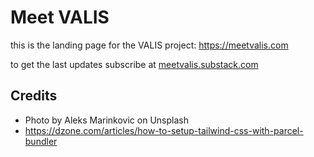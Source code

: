 # Meet VALIS

this is the landing page for the VALIS project: https://meetvalis.com

to get the last updates subscribe at [meetvalis.substack.com](https://meetvalis.substack.com)


## Credits

- Photo by Aleks Marinkovic on Unsplash
- https://dzone.com/articles/how-to-setup-tailwind-css-with-parcel-bundler
